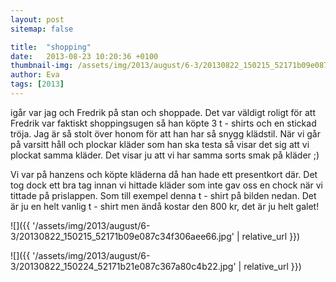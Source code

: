 ```yaml
---
layout: post
sitemap: false

title:  "shopping"
date:   2013-08-23 10:20:36 +0100
thumbnail-img: /assets/img/2013/august/6-3/20130822_150215_52171b09e087c34f306aee66.jpg
author: Eva
tags: [2013]
---
```


igår var jag och Fredrik på stan och shoppade. Det var väldigt roligt för att Fredrik var faktiskt shoppingsugen så han köpte 3 t - shirts och en stickad tröja. Jag är så stolt över honom för att han har så snygg klädstil. När vi går på varsitt håll och plockar kläder som han ska testa så visar det sig att vi plockat samma kläder. Det visar ju att vi har samma sorts smak på kläder ;) 

Vi var på hanzens och köpte kläderna då han hade ett presentkort där. Det tog dock ett bra tag innan vi hittade kläder som inte gav oss en chock när vi tittade på prislappen.  Som till exempel denna t - shirt på bilden nedan. Det är ju en helt vanlig t - shirt men ändå kostar den 800 kr, det är ju helt galet!

![]({{ '/assets/img/2013/august/6-3/20130822_150215_52171b09e087c34f306aee66.jpg'  | relative_url }})

![]({{ '/assets/img/2013/august/6-3/20130822_150224_52171b21e087c367a80c4b22.jpg'  | relative_url }})

